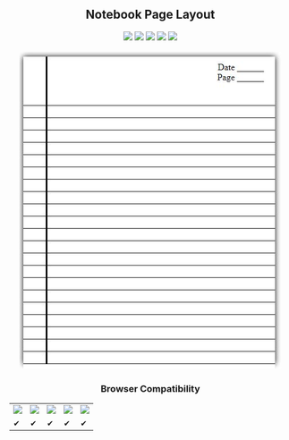 <h2 align="center"> Notebook Page Layout </h2>
<p align="center">
<img src="https://img.shields.io/badge/Platform-Web-brightgreen.svg" />
<img src="https://img.shields.io/badge/Version-v1.0.1-green.svg" />
<img src="https://img.shields.io/badge/Repo_Size-1_KB-FF69A4.svg" />
<img src="https://img.shields.io/badge/IDE-Sublime-orange.svg" />
<img src="https://img.shields.io/badge/Language-HTML_and_CSS-red.svg" /> <br/> <br/>
<img src="https://github.com/Cm-Champ/Notebook-Page-Layout/blob/master/Preview.JPG" />
</p>
<div align="center">
<h3> Browser Compatibility </h3>
<table>
  <tr>
    <td> <img src="https://raw.github.com/alrra/browser-logos/master/src/chrome/chrome_48x48.png" /> </td>
    <td> <img src="https://raw.github.com/alrra/browser-logos/master/src/firefox/firefox_48x48.png" /> </td>
    <td> <img src="https://raw.github.com/alrra/browser-logos/master/src/edge/edge_48x48.png" /> </td>
    <td> <img src="https://raw.github.com/alrra/browser-logos/master/src/safari/safari_48x48.png" /> </td>
    <td> <img src="https://raw.github.com/alrra/browser-logos/master/src/opera/opera_48x48.png" /> </td>
  </tr>
  <tr>
    <td> ✔ </td>
    <td> ✔ </td>
    <td> ✔ </td>
    <td> ✔ </td>
    <td> ✔ </td>
  </tr>
</table>
</div>
